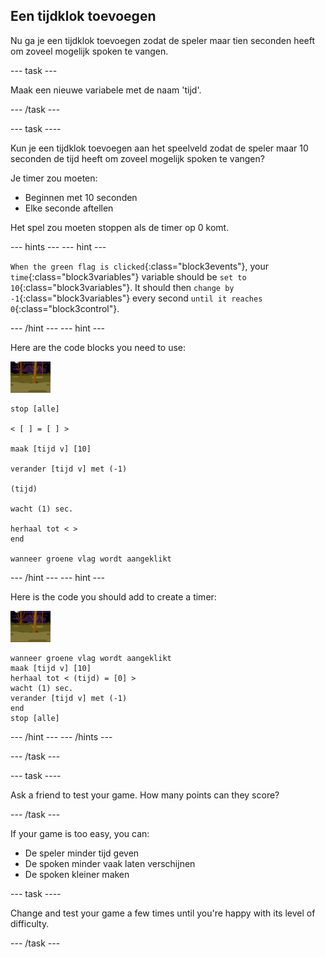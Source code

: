 ## Een tijdklok toevoegen

Nu ga je een tijdklok toevoegen zodat de speler maar tien seconden heeft om zoveel mogelijk spoken te vangen.

\--- task \---

Maak een nieuwe variabele met de naam 'tijd'.

\--- /task \---

\--- task \----

Kun je een tijdklok toevoegen aan het speelveld zodat de speler maar 10 seconden de tijd heeft om zoveel mogelijk spoken te vangen?

Je timer zou moeten:

+ Beginnen met 10 seconden
+ Elke seconde aftellen

Het spel zou moeten stoppen als de timer op 0 komt.

\--- hints \--- \--- hint \---

`When the green flag is clicked`{:class="block3events"}, your `time`{:class="block3variables"} variable should be `set to 10`{:class="block3variables"}. It should then `change by -1`{:class="block3variables"} every second `until it reaches 0`{:class="block3control"}.

\--- /hint \--- \--- hint \---

Here are the code blocks you need to use:

![spook-sprite](images/ghost-backdrop.png)

```blocks3
stop [alle]

< [ ] = [ ] >

maak [tijd v] [10]

verander [tijd v] met (-1)

(tijd)

wacht (1) sec.

herhaal tot < >
end

wanneer groene vlag wordt aangeklikt

```

\--- /hint \--- \--- hint \---

Here is the code you should add to create a timer:

![achtergrond pictogram](images/ghost-backdrop.png)

```blocks3
wanneer groene vlag wordt aangeklikt
maak [tijd v] [10]
herhaal tot < (tijd) = [0] >
wacht (1) sec.
verander [tijd v] met (-1)
end
stop [alle]
```

\--- /hint \--- \--- /hints \---

\--- /task \---

\--- task \----

Ask a friend to test your game. How many points can they score?

\--- /task \---

If your game is too easy, you can:

+ De speler minder tijd geven
+ De spoken minder vaak laten verschijnen
+ De spoken kleiner maken

\--- task \----

Change and test your game a few times until you're happy with its level of difficulty.

\--- /task \---